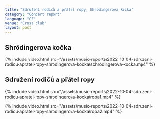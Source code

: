 ```yaml
---
title: "Sdružení rodičů a přátel ropy, Shrödingerova kočka"
category: "Concert report"
language: "CZ"
venue: "Cross club"
layout: post
---
```


## Shrödingerova kočka

{% include video.html src="/assets/music-reports/2022-10-04-sdruzeni-rodicu-apratel-ropy-shrodingerova-kocka/schrodingerova-kocka.mp4" %}

## Sdružení rodičů a přátel ropy

{% include video.html src="/assets/music-reports/2022-10-04-sdruzeni-rodicu-apratel-ropy-shrodingerova-kocka/ropa1.mp4" %}

{% include video.html src="/assets/music-reports/2022-10-04-sdruzeni-rodicu-apratel-ropy-shrodingerova-kocka/ropa2.mp4" %}

